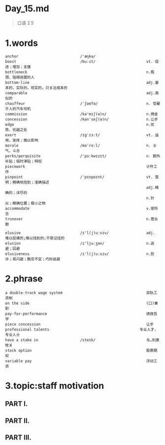 # Day_15.md
> 口语 2.5
# 1.words
    anchor                            /'æŋkə/
    boost                             /buːst/                       vt. 促进；增加；支援
    bottleneck                                                      n.瓶颈、阻碍进展的人
    bottom-line                                                     adj.基本的，实际的，现实的，只关注成本的
    comparable                                                      adj.类似的
    chauffeur                         /'ʃəʊfə/                      n. 受雇于人的汽车司机
    commission                        /kə'mɪʃ(ə)n/                  n.佣金
    concession                        /kən'seʃ(ə)n/                 n.让步
    edge                                                            n.优势、优越之处
    exert                             /ɪg'zɜːt/                     vt. 运用，发挥；施以影响
    morale                            /mə'rɑːl/                     n. 士气，斗志
    perks/perquisite                  /'pɜːkwɪzɪt/                  n. 额外补贴；临时津贴；特权
    piecework                                                       计件工作
    pinpoint                          /'pɪnpɒɪnt/                   vt. 查明；精确地找到；准确描述
                                                                    adj.精确的；详尽的
                                                                    n.针尖；精确位置；极小之物
    accommodate                                                     v.使符合
    trunover                                                        n.营业额

    elusive                           /ɪ'l(j)uːsɪv/                 adj. 难以捉摸的;难以找到的;不易记住的 
    elusion                           /ɪ'ljuːʒən/                   n.逃避；回避
    elusiveness                       /ɪ'l(j)uːsɪv/                 n.狡诈；易闪避；飘忽不定；巧妙逃避
# 2.phrase
    a double-track wage system                                      双轨工资制
    on the side                                                     (口)兼职
    pay-for-performance                                             绩效哲学
    piece concession                                                让步
    professional talents                                         专业人才，专业人士
    have a stake in                   /steɪk/                       与…利害攸关 
    stock option                                                    股票期权
    variable pay                                                    浮动工资

# 3.topic:staff motivation
## PART I.


## PART II.


## PART III.
